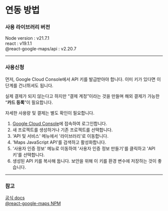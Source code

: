 # 연동 방법

### 사용 라이브러리 버전

Node version : v21.7.1  
react : v19.1.1  
@react-google-maps/api : v2.20.7

---

### 사용신청

먼저, Google Cloud Console에서 API 키를 발급받아야 합니다. 이미 키가 있다면 이 단계를 건너뛰셔도 됩니다.

실제 결제가 되지 않는다고 하지만 “결제 계정”이라는 것을 만들며 해외 결제가 가능한 “**카드 등록**”이 필요합니다.

자세한 사용량 및 결제는 별도 확인이 필요합니다.

1. [Google Cloud Console](https://console.cloud.google.com/)에 접속하여 로그인합니다.
2. 새 프로젝트를 생성하거나 기존 프로젝트를 선택합니다.
3. 'API 및 서비스' 메뉴에서 '라이브러리'로 이동합니다.
4. 'Maps JavaScript API'를 검색하고 활성화합니다.
5. '사용자 인증 정보' 메뉴로 이동하여 '사용자 인증 정보 만들기'를 클릭하고 'API 키'를 선택합니다.
6. 생성된 API 키를 복사해 둡니다. 보안을 위해 이 키를 환경 변수에 저장하는 것이 좋습니다.

---

### 참고

[공식 docs](https://developers.google.com/maps/documentation/javascript?hl=ko&_gl=1*1uul8gi*_up*MQ..*_ga*ODUzMTg5NTQuMTc1NzM5MDEyOA..*_ga_NRWSTWS78N*czE3NTczOTAxMjgkbzEkZzEkdDE3NTczOTAxMjkkajU5JGwwJGgw)  
[@react-google-maps NPM](https://www.npmjs.com/package/@react-google-maps/api)
